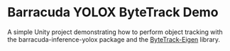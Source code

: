 # Barracuda YOLOX ByteTrack Demo
A simple Unity project demonstrating how to perform object tracking with the barracuda-inference-yolox package and the [ByteTrack-Eigen](https://github.com/cj-mills/byte-track-eigen) library.

